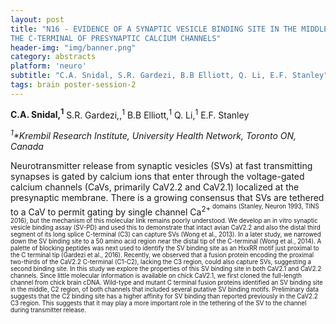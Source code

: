 ```yaml
---
layout: post
title: "N16 - EVIDENCE OF A SYNAPTIC VESICLE BINDING SITE IN THE MIDDLE REGION OF
THE C-TERMINAL OF PRESYNAPTIC CALCIUM CHANNELS"
header-img: "img/banner.png"
category: abstracts
platform: 'neuro'
subtitle: "C.A. Snidal, S.R. Gardezi, B.B Elliott, Q. Li, E.F. Stanley"
tags: brain poster-session-2
---
```


**C.A. Snidal,<sup>1</sup>** S.R. Gardezi,,<sup>1</sup> B.B Elliott,<sup>1</sup> Q. Li,<sup>1</sup> E.F. Stanley

_<sup>1</sup>*Krembil Research Institute, University Health Network, Toronto ON,
Canada_

Neurotransmitter release from synaptic vesicles (SVs) at fast
transmitting synapses is gated by calcium ions that enter through the
voltage-gated calcium channels (CaVs, primarily CaV2.2 and CaV2.1)
localized at the presynaptic membrane. There is a growing consensus that
SVs are tethered to a CaV to permit gating by single channel Ca<sup>2+<sup>
domains (Stanley, Neuron 1993, TINS 2016), but the mechanism of this
molecular link remains poorly understood. We develop an in vitro
synaptic vesicle binding assay (SV-PD) and used this to demonstrate that
intact avian CaV2.2 and also the distal third segment of its long splice
C-terminal (C3) can capture SVs (Wong et al., 2013). In a later study,
we narrowed down the SV binding site to a 50 amino acid region near the
distal tip of the C-terminal (Wong et al., 2014). A palette of
blocking peptides was next used to identify the SV binding site as an
HxxRR motif just proximal to the C terminal tip (Gardezi et al.,
2016). Recently, we observed that a fusion protein encoding the
proximal two-thirds of the CaV2.2 C-terminal (C1-C2), lacking the C3
region, could also capture SVs, suggesting a second binding site. In
this study we explore the properties of this SV binding site in both
CaV2.1 and CaV2.2 channels. Since little molecular information is
available on chick CaV2.1, we first cloned the full-length channel from
chick brain cDNA. Wild-type and mutant C terminal fusion proteins
identified an SV binding site in the middle, C2 region, of both channels
that included several putative SV binding motifs. Preliminary data
suggests that the C2 binding site has a higher affinity for SV binding
than reported previously in the CaV2.2 C3 region. This suggests that it
may play a more important role in the tethering of the SV to the channel
during transmitter release.
